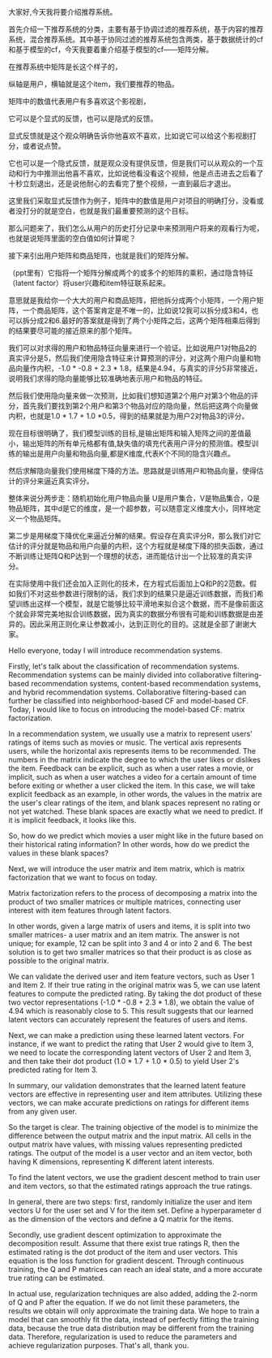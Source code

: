 大家好,今天我将要介绍推荐系统。

首先介绍一下推荐系统的分类，主要有基于协调过滤的推荐系统，基于内容的推荐系统，混合推荐系统。其中基于协同过滤的推荐系统包含两类，基于数据统计的cf和基于模型的cf，今天我要着重介绍基于模型的cf——矩阵分解。

在推荐系统中矩阵是长这个样子的，

纵轴是用户，横轴就是这个item，我们要推荐的物品。

矩阵中的数值代表用户有多喜欢这个影视剧，

它可以是个显式的反馈，也可以是隐式的反馈。

显式反馈就是这个观众明确告诉你他喜欢不喜欢，比如说它可以给这个影视剧打分，或者说点赞。

它也可以是一个隐式反馈，就是观众没有提供反馈，但是我们可以从观众的一个互动和行为中推测出他喜不喜欢，比如说他看没看这个视频，他是点击进去之后看了十秒立刻退出，还是说他耐心的去看完了整个视频，一直到最后才退出。

这里我们采取显式反馈作为例子，矩阵中的数值是用户对项目的明确打分，没看或者没打分的就是空白，也就是我们最重要预测的这个目标。

那么问题来了，我们怎么从用户的历史打分记录中来预测用户将来的观看行为呢，也就是说矩阵里面的空白值如何计算呢？

接下来引出用户矩阵和商品矩阵，也就是我们的矩阵分解。

（ppt里有）它指将一个矩阵分解成两个的或多个的矩阵的乘积，通过隐含特征（latent factor）将user兴趣和item特征联系起来。

意思就是我给你一个大大的用户和商品矩阵，把他拆分成两个小矩阵，一个用户矩阵，一个商品矩阵，这个答案肯定是不唯一的，比如说12我可以拆分成3和4，也可以拆分成2和6.最好的答案就是得到了两个小矩阵之后，这两个矩阵相乘后得到的结果要尽可能的接近原来的那个矩阵。



我们可以对求得的用户和物品特征向量来进行一个验证。比如说用户1对物品2的真实评分是5，然后我们使用隐含特征来计算预测的评分，对这两个用户向量和物品向量作内积，-1.0 * -0.8 + 2.3 * 1.8，结果是4.94，与真实的评分5非常接近，说明我们求得的隐向量能够比较准确地表示用户和物品的特征。

然后我们使用隐向量来做一次预测，比如我们想知道第2个用户对第3个物品的评分，首先我们要找到第2个用户和第3个物品对应的隐向量，然后把这两个向量做内积，也就是1.0 * 1.7 + 1.0 *0.5，得到的结果就是为用户2对物品3的评分。

现在目标很明确了，我们模型训练的目标,是输出矩阵和输入矩阵之间的差值最小，输出矩阵的所有单元格都有值,缺失值的填充代表用户评分的预测值。模型训练的输出是用户向量和物品向量,都是K维度,代表K个不同的隐含兴趣点。

然后求解隐向量我们使用梯度下降的方法。思路就是训练用户和物品向量，使得估计的评分来逼近真实评分。

整体来说分两步走：随机初始化用户物品向量 U是用户集合，V是物品集合，Q是物品矩阵，其中d是它的维度，是一个超参数，可以随意定义维度大小，同样地定义一个物品矩阵。

第二步是用梯度下降优化来逼近分解的结果。假设存在真实评分R，那么我们对它估计的评分就是物品和用户向量的内积，这个方程就是梯度下降的损失函数，通过不断训练让矩阵Q和P达到一个理想的状态，进而能估计出一个比较准的真实评分。

在实际使用中我们还会加入正则化的技术，在方程式后面加上Q和P的2范数。假如我们不对这些参数进行限制的话，我们求到的结果只是逼近训练数据，而我们希望训练出这样一个模型，就是它能够比较平滑地来拟合这个数据，而不是像前面这个就会非常完美地拟合训练数据，因为真实的数据分布很有可能和训练数据是由差异的。因此采用正则化来让参数减小，达到正则化的目的。这就是全部了谢谢大家。









Hello everyone, today I will introduce recommendation systems.

Firstly, let's talk about the classification of recommendation systems. Recommendation systems can be mainly divided into collaborative filtering-based recommendation systems, content-based recommendation systems, and hybrid recommendation systems. Collaborative filtering-based can further be classified into neighborhood-based CF and model-based CF. Today, I would like to focus on introducing the model-based CF: matrix factorization.

In a recommendation system, we usually use a matrix to represent users' ratings of items such as movies or music. The vertical axis represents users, while the horizontal axis represents items to be recommended. The numbers in the matrix indicate the degree to which the user likes or dislikes the item. Feedback can be explicit, such as when a user rates a movie, or implicit, such as when a user watches a video for a certain amount of time before exiting or whether a user clicked the item. In this case, we will take explicit feedback as an example, in other words, the values in the matrix are the user's clear ratings of the item, and blank spaces represent no rating or not yet watched. These blank spaces are exactly what we need to predict. If it is implicit feedback, it looks like this.

So, how do we predict which movies a user might like in the future based on their historical rating information? In other words, how do we predict the values in these blank spaces?



Next, we will introduce the user matrix and item matrix, which is matrix factorization that we want to focus on today.

Matrix factorization refers to the process of decomposing a matrix into the product of two smaller matrices or multiple matrices, connecting user interest with item features through latent factors.

In other words, given a large matrix of users and items, it is split into two smaller matrices- a user matrix and an item matrix. The answer is not unique; for example, 12 can be split into 3 and 4 or into 2 and 6. The best solution is to get two smaller matrices so that their product is as close as possible to the original matrix.



We can validate the derived user and item feature vectors, such as User 1 and Item 2. If their true rating in the original matrix was 5, we can use latent features to compute the predicted rating. By taking the dot product of these two vector representations (-1.0 * -0.8 + 2.3 * 1.8), we obtain the value of 4.94 which is reasonably close to 5. This result suggests that our learned latent vectors can accurately represent the features of users and items.

Next, we can make a prediction using these learned latent vectors. For instance, if we want to predict the rating that User 2 would give to Item 3, we need to locate the corresponding latent vectors of User 2 and Item 3, and then take their dot product (1.0 * 1.7 + 1.0 * 0.5) to yield User 2's predicted rating for Item 3.

In summary, our validation demonstrates that the learned latent feature vectors are effective in representing user and item attributes. Utilizing these vectors, we can make accurate predictions on ratings for different items from any given user.

So the target is clear. The training objective of the model is to minimize the difference between the output matrix and the input matrix. All cells in the output matrix have values, with missing values representing predicted ratings. The output of the model is a user vector and an item vector, both having K dimensions, representing K different latent interests.



To find the latent vectors, we use the gradient descent method to train user and item vectors, so that the estimated ratings approach the true ratings.

In general, there are two steps: first, randomly initialize the user and item vectors U for the user set and V for the item set. Define a hyperparameter d as the dimension of the vectors and define a Q matrix for the items.

Secondly, use gradient descent optimization to approximate the decomposition result. Assume that there exist true ratings R, then the estimated rating is the dot product of the item and user vectors. This equation is the loss function for gradient descent. Through continuous training, the Q and P matrices can reach an ideal state, and a more accurate true rating can be estimated.

In actual use, regularization techniques are also added, adding the 2-norm of Q and P after the equation. If we do not limit these parameters, the results we obtain will only approximate the training data. We hope to train a model that can smoothly fit the data, instead of perfectly fitting the training data, because the true data distribution may be different from the training data. Therefore, regularization is used to reduce the parameters and achieve regularization purposes. That's all, thank you.
